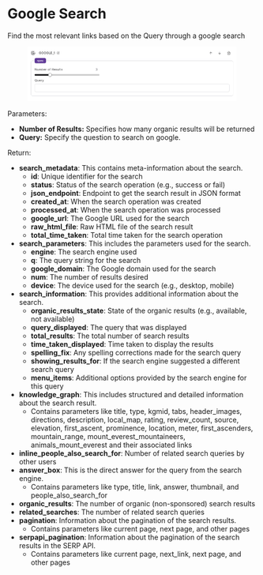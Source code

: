 # Google Search

Find the most relevant links based on the Query through a google search

<figure><img src="../../../.gitbook/assets/Screenshot 2023-07-21 at 5.15.25 PM.png" alt=""><figcaption></figcaption></figure>

Parameters:

* **Number of Results:** Specifies how many organic results will be returned
* **Query:** Specify the question to search on google.

Return:

* **search\_metadata**: This contains meta-information about the search.
  * **id**: Unique identifier for the search
  * **status**: Status of the search operation (e.g., success or fail)
  * **json\_endpoint**: Endpoint to get the search result in JSON format
  * **created\_at**: When the search operation was created
  * **processed\_at**: When the search operation was processed
  * **google\_url**: The Google URL used for the search
  * **raw\_html\_file**: Raw HTML file of the search result
  * **total\_time\_taken**: Total time taken for the search operation
* **search\_parameters**: This includes the parameters used for the search.
  * **engine**: The search engine used
  * **q**: The query string for the search
  * **google\_domain**: The Google domain used for the search
  * **num**: The number of results desired
  * **device**: The device used for the search (e.g., desktop, mobile)
* **search\_information**: This provides additional information about the search.
  * **organic\_results\_state**: State of the organic results (e.g., available, not available)
  * **query\_displayed**: The query that was displayed
  * **total\_results**: The total number of search results
  * **time\_taken\_displayed**: Time taken to display the results
  * **spelling\_fix**: Any spelling corrections made for the search query
  * **showing\_results\_for**: If the search engine suggested a different search query
  * **menu\_items**: Additional options provided by the search engine for this query
* **knowledge\_graph**: This includes structured and detailed information about the search result.
  * Contains parameters like title, type, kgmid, tabs, header\_images, directions, description, local\_map, rating, review\_count, source, elevation, first\_ascent, prominence, location, meter, first\_ascenders, mountain\_range, mount\_everest\_mountaineers, animals\_mount\_everest and their associated links
* **inline\_people\_also\_search\_for**: Number of related search queries by other users
* **answer\_box**: This is the direct answer for the query from the search engine.
  * Contains parameters like type, title, link, answer, thumbnail, and people\_also\_search\_for
* **organic\_results**: The number of organic (non-sponsored) search results
* **related\_searches**: The number of related search queries
* **pagination**: Information about the pagination of the search results.
  * Contains parameters like current page, next page, and other pages
* **serpapi\_pagination**: Information about the pagination of the search results in the SERP API.
  * Contains parameters like current page, next\_link, next page, and other pages

